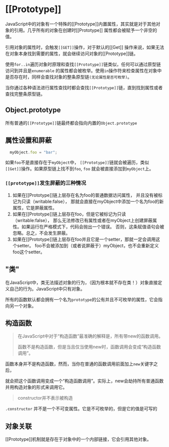 # [[Prototype]]

JavaScript中的对象有一个特殊的[[Prototype]]内置属性，其实就是对于其他对象的引用。几乎所有的对象在创建时[[Prototype]]
属性都会被赋予一个非空的值。

引用对象的属性时，会触发`[[GET]]`操作，对于默认的[[Get]]
操作来说，如果无法在对象本身找到需要的属性，就会继续访问对象的[[Prototype]]链。

使用`for..in`遍历对象时原理和查找`[[Prototype]]`链类似，任何可以通过原型链访问到并且是`enumerable`
的属性都会被枚举。使用`in`操作符来检查属性在对象中是否存在时，同样会查找对象的整条原型链`(无论属性是否可枚举)`。

当你通过各种语法进行属性查找时都会查找`[[Prototype]]`链，直到找到属性或者查找完整条原型链。

## Object.prototype

所有普通的`[[Prototype]]`链最终都会指向内置的`Object.prototype`

## 属性设置和屏蔽

```javascript
  myObject.foo = "bar";
```

如果`foo`不是直接存在于`myObject`中， `[[Prototype]]`链就会被遍历，类似`[[Get]]`操作。如果原型链上找不到`foo`, `foo`
就会被直接添加到`myObject`上。

### `[[prototype]]`发生屏蔽的三种情况

1. 如果在[[Prototype]]链上层存在名为foo的普通数据访问属性， 并且没有被标记为只读（writable:false），
  那就会直接在myObject中添加一个名为foo的新属性，它是屏蔽属性。
2. 如果在[[Prototype]]链上层存在foo，但是它被标记为只读（writable:false），
  那么无法修改已有属性或者在myObject上创建屏蔽属性。如果运行在严格模式下，代码会抛出一个错误。
  否则，这条赋值语句会被忽略。总之，不会发生屏蔽。
3. 如果在[[Prototype]]链上层存在foo并且它是一个setter，那就一定会调用这个setter。
  foo不会被添加到（或者说屏蔽于）myObject，也不会重新定义foo这个setter。

## "类"

在JavaScript中，类无法描述对象的行为，（因为根本就不存在类！）对象直接定义自己的行为。JavaScript中只有对象。

所有的函数默认都会拥有一个名为`prototype`的公有并且不可枚举的属性，它会指向另一个对象。

## 构造函数

> 在JavaScript中对于“构造函数”最准确的解释是，所有带new的函数调用。
> 
> 函数不是构造函数，但是当且仅当使用new时，函数调用会变成“构造函数调用”。

函数本身并不是构造函数，然而，当你在普通的函数调用前面加上`new`关键字之后，

就会把这个函数调用变成一个“构造函数调用”。实际上，new会劫持所有普通函数并用构造对象的形式来调用它。

> constructor并不表示被构造

`.constructor` 并不是一个不可变属性。它是不可枚举的，但是它的值是可写的

## 对象关联

[[Prototype]]机制就是存在于对象中的一个内部链接，它会引用其他对象。